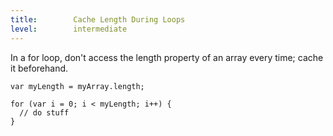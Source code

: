 ```yaml
---
title:        Cache Length During Loops
level:        intermediate
---
```


In a for loop, don't access the length property of an array every time; cache
it beforehand.

```
var myLength = myArray.length;

for (var i = 0; i < myLength; i++) {
  // do stuff
}
```
